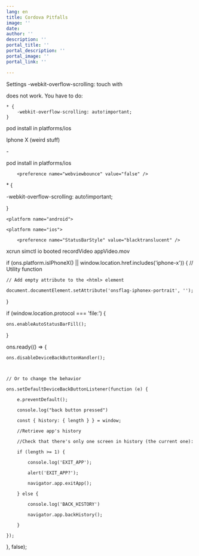 ```yaml
---
lang: en
title: Cordova Pitfalls
image: ''
date: 
author: ''
description: ''
portal_title: ''
portal_description: ''
portal_image: ''
portal_link: ''

---
```

Settings -webkit-overflow-scrolling: touch with

<preference name="DisallowOverscroll" value="true" /><preference name="webviewbounce" value="false" />

does not work. You have to do: 

    * {
    	-webkit-overflow-scrolling: auto!important;
    }

pod install in platforms/ios

<allow-navigation href="*" />

Iphone X (weird stuff)

\- <meta name=”viewport” content=”...... initial-scale=1, width=device-width, height=device-height, viewport-fit=cover”>

pod install in platforms/ios

<allow-navigation href="*" />

 <preference name="DisallowOverscroll" value="true" />

        <preference name="webviewbounce" value="false" />

\* {

  -webkit-overflow-scrolling: auto!important;

}

<preference name="StatusBarOverlaysWebView" value="true" />

    <platform name="android">

<preference name="StatusBarBackgroundColor" value="#424242" />

</platform>

    <platform name="ios">

        <preference name="StatusBarStyle" value="blacktranslucent" />

</platform>

xcrun simctl io booted recordVideo appVideo.mov

if (ons.platform.isIPhoneX() || window.location.href.includes('iphone-x')) { // Utility function

    // Add empty attribute to the <html> element

    document.documentElement.setAttribute('onsflag-iphonex-portrait', '');

}

if (window.location.protocol === 'file:') {

    ons.enableAutoStatusBarFill();

}

ons.ready(() => {

    ons.disableDeviceBackButtonHandler();

    

    // Or to change the behavior

    ons.setDefaultDeviceBackButtonListener(function (e) {

        e.preventDefault();

        console.log("back button pressed")

        const { history: { length } } = window;

        //Retrieve app's history

        //Check that there's only one screen in history (the current one):

        if (length >= 1) {

            console.log('EXIT_APP');

            alert('EXIT_APP?');

            navigator.app.exitApp();

        } else {

            console.log('BACK_HISTORY')

            navigator.app.backHistory();

        }

    });

}, false);